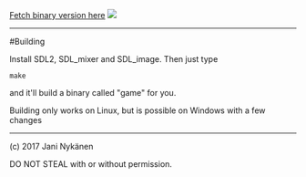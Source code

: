 [Fetch binary version here](https://jani-nykanen.itch.io/friday-night-panic)
![](https://img.itch.zone/aW1hZ2UvMTg1NzIzLzg2ODgzOC5naWY=/original/XxOPV8.gif)

-----

#Building

Install SDL2, SDL_mixer and SDL_image. Then just type
```
make
```
and it'll build a binary called "game" for you.

Building only works on Linux, but is possible on Windows with a few changes

-----


(c) 2017 Jani Nykänen

DO NOT STEAL with or without permission.